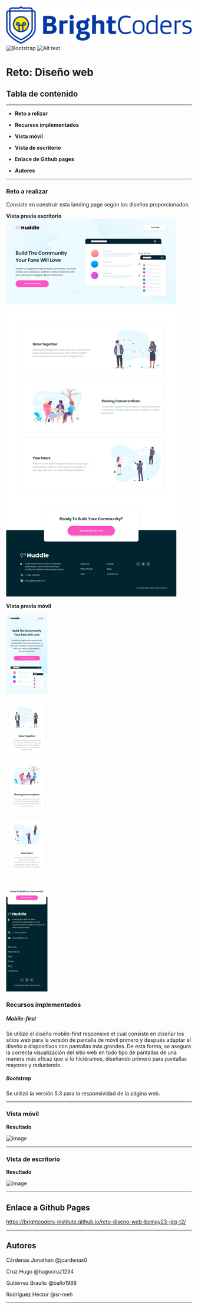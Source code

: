 ![BrightCoders Logo](img/logo.png)
![Bootstrap](https://img.shields.io/badge/Bootstrap-5.3-blueviolet)
![Alt text](https://img.shields.io/badge/SASS-hotpink.svg?style%3Dfor-the-badge%26logo%3DSASS%26logoColor%3Dwhite)



# Reto: Diseño web 

## Tabla de contenido
------------

* **Reto a relizar** 

* **Recursos implementados**

* **Vista móvil**

* **Vista de escritorio**

* **Enlace de Github pages**

* **Autores**



---

### **Reto a realizar**

Consiste en construir esta landing page según los diseños proporcionados.

**Vista previa escritorio**
![Alt text](design/desktop-design.jpg)

**Vista previa móvil**

![Alt text](design/mobile-design.jpg)

 ### **Recursos implementados**

##### **Mobile-first**
Se utilizó el diseño mobile-first responsive el cual consiste en diseñar los sitios web para la versión de pantalla de móvil primero y después adaptar el diseño a dispositivos con pantallas más grandes. De esta forma, se asegura la correcta visualización del sitio web en todo tipo de pantallas de una manera más eficaz que si lo hiciéramos, diseñando primero para pantallas mayores y reduciendo.

##### **Bootstrap**
Se utilizó la versión 5.3 para la responsividad de la página web.
 
---

### Vista móvil

**Resultado**

![image](https://github.com/BrightCoders-Institute/reto-diseno-web-bcmay23-jdg-t2/assets/6729543/2db7bf22-7398-4a5f-991b-6a4471ad6285)

---

### Vista de escritorio

**Resultado**

![image](https://github.com/BrightCoders-Institute/reto-diseno-web-bcmay23-jdg-t2/assets/6729543/0b1b890b-4db8-420d-be4c-81c52e922694)

---
## Enlace a Github Pages

https://brightcoders-institute.github.io/reto-diseno-web-bcmay23-jdg-t2/

---

## Autores
Cárdenas Jonathan @jcardenas0

Cruz Hugo @hugocruz1234

Gutiérrez Braulio @ballo1988

Rodríguez Héctor @sr-meh

---
## 


  
